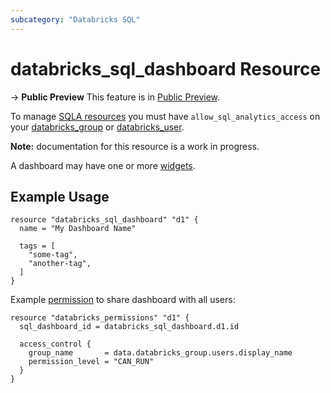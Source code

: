 ```yaml
---
subcategory: "Databricks SQL"
---
```

# databricks_sql_dashboard Resource

-> **Public Preview** This feature is in [Public Preview](https://docs.databricks.com/release-notes/release-types.html).

To manage [SQLA resources](https://docs.databricks.com/sql/get-started/concepts.html) you must have `allow_sql_analytics_access` on your [databricks_group](group.md#allow_sql_analytics_access) or [databricks_user](user.md#allow_sql_analytics_access).

**Note:** documentation for this resource is a work in progress.

A dashboard may have one or more [widgets](sql_widget.md).

## Example Usage

```hcl
resource "databricks_sql_dashboard" "d1" {
  name = "My Dashboard Name"

  tags = [
    "some-tag",
    "another-tag",
  ]
}
```

Example [permission](permissions.md) to share dashboard with all users:

```hcl
resource "databricks_permissions" "d1" {
  sql_dashboard_id = databricks_sql_dashboard.d1.id

  access_control {
    group_name       = data.databricks_group.users.display_name
    permission_level = "CAN_RUN"
  }
}
```
